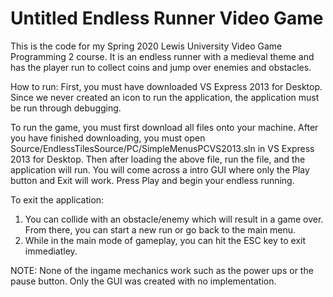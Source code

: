 # Untitled Endless Runner Video Game
This is the code for my Spring 2020 Lewis University Video Game Programming 2 course. 
It is an endless runner with a medieval theme and has the player run to collect coins and jump over enemies and obstacles.

How to run:
First, you must have downloaded VS Express 2013 for Desktop.
Since we never created an icon to run the application, the application must be run through debugging.

To run the game, you must first download all files onto your machine.
After you have finished downloading, you must open Source/EndlessTilesSource/PC/SimpleMenusPCVS2013.sln in VS Express 2013 for Desktop.
Then after loading the above file, run the file, and the application will run.
You will come across a intro GUI where only the Play button and Exit will work. 
Press Play and begin your endless running. 

To exit the application:
1. You can collide with an obstacle/enemy which will result in a game over. From there, you can start a new run or go back to the main menu.
2. While in the main mode of gameplay, you can hit the ESC key to exit immediatley.

NOTE: None of the ingame mechanics work such as the power ups or the pause button. Only the GUI was created with no implementation.
